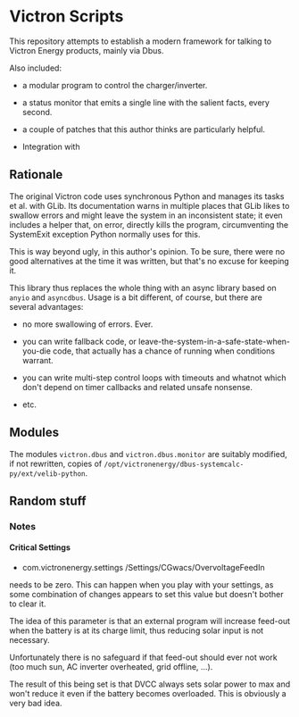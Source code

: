 # Victron Scripts

This repository attempts to establish a modern framework for talking to
Victron Energy products, mainly via Dbus.

Also included:

* a modular program to control the charger/inverter.

* a status monitor that emits a single line with the salient facts, every second.

* a couple of patches that this author thinks are particularly helpful.

* Integration with 

## Rationale

The original Victron code uses synchronous Python and manages its
tasks et al. with GLib. Its documentation warns in multiple places
that GLib likes to swallow errors and might leave the system in an
inconsistent state; it even includes a helper that, on error, directly
kills the program, circumventing the SystemExit exception Python
normally uses for this.

This is way beyond ugly, in this author's opinion. To be sure, there
were no good alternatives at the time it was written, but that's no
excuse for keeping it.

This library thus replaces the whole thing with an async library based on `anyio`
and `asyncdbus`. Usage is a bit different, of course, but there are several
advantages:

* no more swallowing of errors. Ever.

* you can write fallback code, or leave-the-system-in-a-safe-state-when-you-die
  code, that actually has a chance of running when conditions warrant.

* you can write multi-step control loops with timeouts and whatnot
  which don't depend on timer callbacks and related unsafe nonsense.

* etc.

## Modules

The modules `victron.dbus` and `victron.dbus.monitor` are suitably modified,
if not rewritten, copies of `/opt/victronenergy/dbus-systemcalc-py/ext/velib-python`.

## Random stuff

### Notes

#### Critical Settings

* com.victronenergy.settings /Settings/CGwacs/OvervoltageFeedIn

needs to be zero. This can happen when you play with your settings,
as some combination of changes appears to set this value but doesn't
bother to clear it.

The idea of this parameter is that an external program will increase
feed-out when the battery is at its charge limit, thus reducing solar
input is not necessary.

Unfortunately there is no safeguard if that feed-out should ever
not work (too much sun, AC inverter overheated, grid offline, …).

The result of this being set is that DVCC always sets solar power to
max and won't reduce it even if the battery becomes overloaded.
This is obviously a very bad idea.

